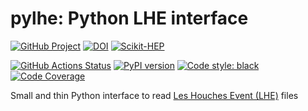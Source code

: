 # pylhe: Python LHE interface

[![GitHub Project](https://img.shields.io/badge/GitHub--blue?style=social&logo=GitHub)](https://github.com/scikit-hep/pylhe)
[![DOI](https://zenodo.org/badge/34966492.svg)](https://zenodo.org/badge/latestdoi/34966492)
[![Scikit-HEP](https://scikit-hep.org/assets/images/Scikit--HEP-Project-blue.svg)](https://scikit-hep.org/)

[![GitHub Actions Status](https://github.com/lukasheinrich/pylhe/workflows/CI/CD/badge.svg)](https://github.com/lukasheinrich/pylhe/actions)
[![PyPI version](https://badge.fury.io/py/pylhe.svg)](https://badge.fury.io/py/pylhe)
[![Code style: black](https://img.shields.io/badge/code%20style-black-000000.svg)](https://github.com/psf/black)
[![Code Coverage](https://codecov.io/gh/scikit-hep/pylhe/graph/badge.svg?branch=master)](https://codecov.io/gh/scikit-hep/pylhe?branch=master)

Small and thin Python interface to read [Les Houches Event (LHE)](https://inspirehep.net/record/725284) files
